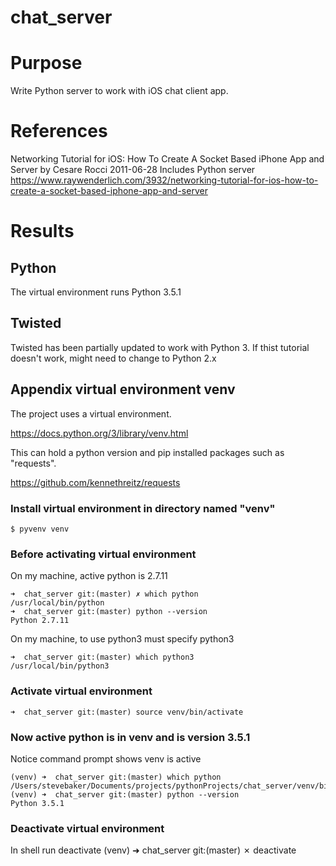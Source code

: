 # chat_server

# Purpose
Write Python server to work with iOS chat client app.

# References
Networking Tutorial for iOS: How To Create A Socket Based iPhone App and Server
by Cesare Rocci 2011-06-28
Includes Python server
https://www.raywenderlich.com/3932/networking-tutorial-for-ios-how-to-create-a-socket-based-iphone-app-and-server

# Results

## Python
The virtual environment runs Python 3.5.1

## Twisted
Twisted has been partially updated to work with Python 3.
If thist tutorial doesn't work, might need to change to Python 2.x


## Appendix virtual environment venv

The project uses a virtual environment.

https://docs.python.org/3/library/venv.html

This can hold a python version and pip installed packages such as "requests".

https://github.com/kennethreitz/requests

### Install virtual environment in directory named "venv"

    $ pyvenv venv

### Before activating virtual environment

On my machine, active python is 2.7.11

    ➜  chat_server git:(master) ✗ which python
    /usr/local/bin/python
    ➜  chat_server git:(master) python --version
    Python 2.7.11

On my machine, to use python3 must specify python3

    ➜  chat_server git:(master) which python3
    /usr/local/bin/python3

### Activate virtual environment

    ➜  chat_server git:(master) source venv/bin/activate

### Now active python is in venv and is version 3.5.1

Notice command prompt shows venv is active

    (venv) ➜  chat_server git:(master) which python
    /Users/stevebaker/Documents/projects/pythonProjects/chat_server/venv/bin/python
    (venv) ➜  chat_server git:(master) python --version
    Python 3.5.1

### Deactivate virtual environment
In shell run deactivate
    (venv) ➜  chat_server git:(master) ✗ deactivate
